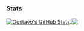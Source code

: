 ### Stats

<a href="https://github.com/gustavobarretto/gustavobarretto">
  <img align="center" src="https://github-readme-stats.vercel.app/api?username=gustavobarretto&show_icons=true&line_height=27&count_private=true&title_color=7A7ADB&icon_color=2234AE&text_color=D3D3D3&bg_color=0,000000,130F40" alt="Gustavo's GitHub Stats" />
</a>
<a href="https://github.com/gustavobarretto/gustavobarretto">
  <img align="center" src="https://github-readme-stats.vercel.app/api/top-langs/?username=gustavobarretto&hide=html,css,typescript,scss,tex&&title_color=7A7ADB&icon_color=2234AE&text_color=D3D3D3&bg_color=0,000000,130F40&langs_count=3" />
</a>

<!--
**gustavobarretto/gustavobarretto** is a ✨ _special_ ✨ repository because its `README.md` (this file) appears on your GitHub profile.

Here are some ideas to get you started:

- 🔭 I’m currently working on ...
- 🌱 I’m currently learning ...
- 👯 I’m looking to collaborate on ...
- 🤔 I’m looking for help with ...
- 💬 Ask me about ...
- 📫 How to reach me: ...
- 😄 Pronouns: ...
- ⚡ Fun fact: ...
-->
